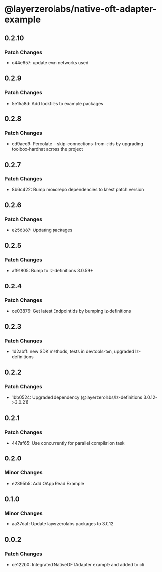 # @layerzerolabs/native-oft-adapter-example

## 0.2.10

### Patch Changes

- c44e657: update evm networks used

## 0.2.9

### Patch Changes

- 5e15a8d: Add lockfiles to example packages

## 0.2.8

### Patch Changes

- ed9aed9: Percolate --skip-connections-from-eids by upgrading toolbox-hardhat across the project

## 0.2.7

### Patch Changes

- 8b6c422: Bump monorepo dependencies to latest patch version

## 0.2.6

### Patch Changes

- e256387: Updating packages

## 0.2.5

### Patch Changes

- af91805: Bump to lz-definitions 3.0.59+

## 0.2.4

### Patch Changes

- ce03876: Get latest EndpointIds by bumping lz-definitions

## 0.2.3

### Patch Changes

- 1d2abff: new SDK methods, tests in devtools-ton, upgraded lz-definitions

## 0.2.2

### Patch Changes

- 1bb0524: Upgraded dependency (@layerzerolabs/lz-definitions 3.0.12->3.0.21)

## 0.2.1

### Patch Changes

- 447af65: Use concurrently for parallel compilation task

## 0.2.0

### Minor Changes

- e2395b5: Add OApp Read Example

## 0.1.0

### Minor Changes

- aa37daf: Update layerzerolabs packages to 3.0.12

## 0.0.2

### Patch Changes

- ce122b0: Integrated NativeOFTAdapter example and added to cli
